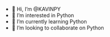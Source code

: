 - 👋 Hi, I’m @KAVINPY
- 👀 I’m interested in Python
- 🌱 I’m currently learning Python
- 💞️ I’m looking to collaborate on Python

<!---
KAVINPY/KAVINPY is a ✨ special ✨ repository because its `README.md` (this file) appears on your GitHub profile.
You can click the Preview link to take a look at your changes.
--->
